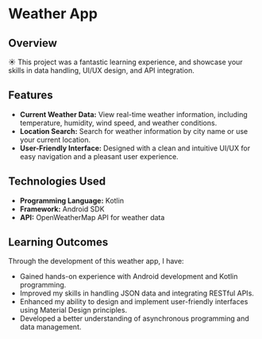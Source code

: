 
# Weather App


## Overview

 ☀️ This project was a fantastic learning experience, and showcase your skills in data handling, UI/UX design, and API integration.

## Features

- **Current Weather Data:** View real-time weather information, including temperature, humidity, wind speed, and weather conditions.
- **Location Search:** Search for weather information by city name or use your current location.
- **User-Friendly Interface:** Designed with a clean and intuitive UI/UX for easy navigation and a pleasant user experience.

## Technologies Used

- **Programming Language:** Kotlin
- **Framework:** Android SDK
- **API:** OpenWeatherMap API for weather data


## Learning Outcomes

Through the development of this weather app, I have:

- Gained hands-on experience with Android development and Kotlin programming.
- Improved my skills in handling JSON data and integrating RESTful APIs.
- Enhanced my ability to design and implement user-friendly interfaces using Material Design principles.
- Developed a better understanding of asynchronous programming and data management.

 
